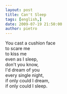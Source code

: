 ```yaml
---
layout: post
title: Can't Sleep
tags: [english,]
date: 2009-07-19 21:50:00
author: pietro
---
```

You cast a cushion face<br/>to scare me<br/>to kiss me<br/>even as I sleep,<br/>don't you know,<br/>I'd dream of you<br/>every single night,<br/>if only could I dream,<br/>if only could I sleep.
